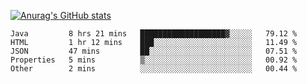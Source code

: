 [![Anurag's GitHub stats](https://github-readme-stats.vercel.app/api?username=sebasphere&count_private=true&theme=tokyonight)](https://github.com/anuraghazra/github-readme-stats)

<!--START_SECTION:waka-->
```text
Java         8 hrs 21 mins   ███████████████████▓░░░░░   79.12 % 
HTML         1 hr 12 mins    ███░░░░░░░░░░░░░░░░░░░░░░   11.49 % 
JSON         47 mins         ██░░░░░░░░░░░░░░░░░░░░░░░   07.51 % 
Properties   5 mins          ▒░░░░░░░░░░░░░░░░░░░░░░░░   00.92 % 
Other        2 mins          ░░░░░░░░░░░░░░░░░░░░░░░░░   00.44 % 
```
<!--END_SECTION:waka-->
